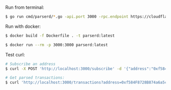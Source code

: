 Run from terminal:
```bash
$ go run cmd/parserd/*.go -api.port 3000 -rpc.endpoint https://cloudflare-eth.com -workers 2 -interval 10
```

Run with docker:
```bash
$ docker build -f Dockerfile . -t parserd:latest

$ docker run --rm -p 3000:3000 parserd:latest
```


Test curl:
```bash
# Subscribe an address
$ curl -X POST 'http://localhost:3000/subscribe' -d '{"address":"0xf584F8728B874a6a5c7A8d4d387C9aae9172D621"}'

# Get parsed transactions:
$ curl 'http://localhost:3000/transactions?address=0xf584F8728B874a6a5c7A8d4d387C9aae9172D621'
```
